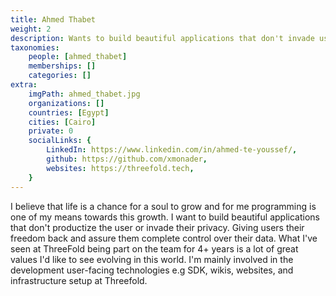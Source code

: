 ```yaml
---
title: Ahmed Thabet
weight: 2
description: Wants to build beautiful applications that don't invade user privacy.
taxonomies:
    people: [ahmed_thabet]
    memberships: []
    categories: []
extra:
    imgPath: ahmed_thabet.jpg
    organizations: []
    countries: [Egypt]
    cities: [Cairo]
    private: 0
    socialLinks: {
        LinkedIn: https://www.linkedin.com/in/ahmed-te-youssef/,
        github: https://github.com/xmonader,
        websites: https://threefold.tech,
    }
---
```


I believe that life is a chance for a soul to grow and for me programming is one of my means towards this growth. I want to build beautiful applications that don't productize the user or invade their privacy. Giving users their freedom back and assure them complete control over their data. What I've seen at ThreeFold being part on the team for 4+ years is a lot of great values I'd like to see evolving in this world. I'm mainly involved in the development user-facing technologies e.g SDK, wikis, websites, and infrastructure setup at Threefold.
